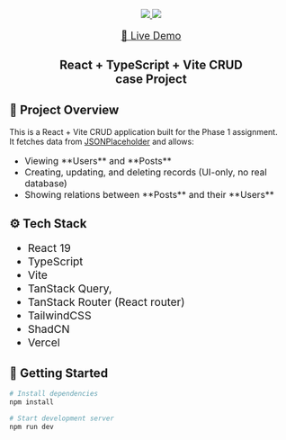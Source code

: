 
<p align="center" >
  <a href="https://skillicons.dev">
    <img  src="https://skillicons.dev/icons?i=vite,react,ts,tailwind,npm,vercel" />
<img src="https://camo.githubusercontent.com/1ecd7cf5e5ead3dd9a0454ff718f01e159b8e8fe11dfca28d746a463ebfb97ea/68747470733a2f2f696d672e736869656c64732e696f2f62616467652f73686164636e25324675692d3030303030303f7374796c653d666f722d7468652d6261646765266c6f676f3d73686164636e7569266c6f676f436f6c6f723d7768697465" />  
</a>
</p>

<a  style="cursor: pointer"    href="https://yc-directory-gray-six.vercel.app/" >
<p  align="center" style="font-size:large">🚀 Live Demo</p> 
</a>

<section id="Introduction"  >
<h1 align="center" > React + TypeScript + Vite CRUD <br/> case Project</h1>

## 📖 Project Overview

<p align="left" style="font-size: large"  >

This is a React + Vite CRUD application built for the Phase 1 assignment.  
It fetches data from [JSONPlaceholder](https://jsonplaceholder.typicode.com/) and allows:
</p>
<ul style="font-size: 1rem">
<li>Viewing **Users** and **Posts** </li>
<li>Creating, updating, and deleting records (UI-only, no real database) </li>
<li>Showing relations between **Posts** and their **Users** </li>
</ul>

</section>
<section id="TechStack" >
<h2>⚙️ Tech Stack</h2>

<ul  style="font-size: 1.2rem">

<li>React 19</li>
<li>TypeScript</li>
<li>Vite</li>
<li>TanStack Query, </li>
<li>TanStack Router (React router) </li>
<li>TailwindCSS</li>
<li>ShadCN</li>
<li>Vercel</li>
</ul>
</section>

## 🚀 Getting Started

```bash
# Install dependencies
npm install

# Start development server
npm run dev